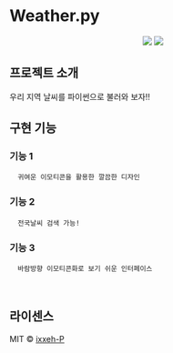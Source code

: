 #  Weather.py

<div align="center">
   <img src="https://img.shields.io/badge/Visual Studio Code-007ACC?style=flat&logo=visualstudiocode&logoColor=white"/>
   <img src="https://img.shields.io/badge/Python-03C75A?style=flat&logo=python&logoColor=white"/>
</div>

## 프로젝트 소개
우리 지역 날씨를 파이썬으로 불러와 보자!!
<br>

## 구현 기능

### 기능 1
      귀여운 이모티콘을 활용한 깔끔한 디자인
### 기능 2
      전국날씨 검색 가능!
### 기능 3
      바람방향 이모티콘화로 보기 쉬운 인터페이스
<br>

## 라이센스

MIT &copy; [ixxeh-P](https://www.github.com/ixxeh-p)


